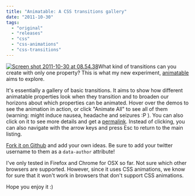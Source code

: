 ```yaml
---
title: "Animatable: A CSS transitions gallery"
date: "2011-10-30"
tags:
  - "original"
  - "releases"
  - "css"
  - "css-animations"
  - "css-transitions"
---
```


[![](images/Screen-shot-2011-10-30-at-08.54.38--300x187.png "Screen shot 2011-10-30 at 08.54.38")](images/Screen-shot-2011-10-30-at-08.54.38-.png)What kind of transitions can you create with only one property? This is what my new experiment, [animatable](http://leaverou.github.com/animatable/) aims to explore.

It's essentially a gallery of basic transitions. It aims to show how different animatable properties look when they transition and to broaden our horizons about which properties can be animated. Hover over the demos to see the animation in action, or click "Animate All" to see all of them (warning: might induce nausea, headache and seizures :P ). You can also click on it to see more details and get a [permalink](http://leaverou.github.com/animatable/#background-size). Instead of clicking, you can also navigate with the arrow keys and press Esc to return to the main listing.

[Fork it on Github](https://github.com/LeaVerou/animatable) and add your own ideas. Be sure to add your twitter username to them as a `data-author` attribute!

I've only tested in Firefox and Chrome for OSX so far. Not sure which other browsers are supported. However, since it uses CSS animations, we know for sure that it won't work in browsers that don't support CSS animations.

Hope you enjoy it :)
